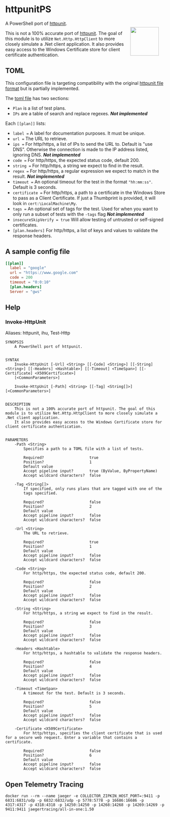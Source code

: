# httpunitPS

<img src="httpunitps_small.png" style="float:right;width:90px;height:90px;padding:20px"/>

A PowerShell port of [httpunit](https://github.com/StackExchange/httpunit).

This is not a 100% accurate port of [httpunit](https://github.com/StackExchange/httpunit).
The goal of this module is to utilize `Net.Http.HttpClient` to more closely simulate a .Net client application.
It also provides easy access to the Windows Certificate store for client certificate authentication.

## TOML

This configuration file is targeting compatibility with the original [httpunit file format](https://github.com/StackExchange/httpunit/tree/master#toml) but is partially implemented.

The [toml file](https://github.com/toml-lang/toml) has two sections:

- `Plan` is a list of test plans.
- `IPs` are a table of search and replace regexes. **_Not implemented_**

Each `[[plan]]` lists:

- `label =` A label for documentation purposes. It must be unique.
- `url =` The URL to retrieve.
- `ips =` For http/https, a list of IPs to send the URL to. Default is "use DNS". Otherwise the connection is made to the IP address listed, ignoring DNS. **_Not implemented_**
- `code =` For http/https, the expected status code, default 200.
- `string =` For http/https, a string we expect to find in the result.
- `regex =` For http/https, a regular expression we expect to match in the result. **_Not implemented_**
- `timeout =` An optional timeout for the test in the format `"hh:mm:ss"`. Default is 3 seconds.
- `certificate =` For http/https, a path to a certificate in the Windows Store to pass as a Client Certificate. If just a Thumbprint is provided, it will look in `cert:\LocalMachine\My`.
- `tags =` An optional set of tags for the test. Used for when you want to only run a subset of tests with the `-tags` flag **_Not implemented_**
- `insecureSkipVerify = true` Will allow testing of untrusted or self-signed certificates.
- `[plan.headers]` For http/https, a list of keys and values to validate the response headers.

## A sample config file

```toml
[[plan]]
  label = "google"
  url = "https://www.google.com"
  code = 200
  timeout = "0:0:10"
  [plan.headers]
  Server = "gws"
```

## Help

### Invoke-HttpUnit

Aliases: httpunit, ihu, Test-Http

```text
SYNOPSIS
    A PowerShell port of httpunit.


SYNTAX
    Invoke-HttpUnit [-Url] <String> [[-Code] <String>] [[-String] <String>] [[-Headers] <Hashtable>] [[-Timeout] <TimeSpan>] [[-Certificate] <X509Certificate>]
    [<CommonParameters>]

    Invoke-HttpUnit [-Path] <String> [[-Tag] <String[]>] [<CommonParameters>]


DESCRIPTION
    This is not a 100% accurate port of httpunit. The goal of this module is to utilize Net.Http.HttpClient to more closely simulate a .Net client application.
    It also provides easy access to the Windows Certificate store for client certificate authentication.


PARAMETERS
    -Path <String>
        Specifies a path to a TOML file with a list of tests.

        Required?                    true
        Position?                    1
        Default value
        Accept pipeline input?       true (ByValue, ByPropertyName)
        Accept wildcard characters?  false

    -Tag <String[]>
        If specified, only runs plans that are tagged with one of the
        tags specified.

        Required?                    false
        Position?                    2
        Default value
        Accept pipeline input?       false
        Accept wildcard characters?  false

    -Url <String>
        The URL to retrieve.

        Required?                    true
        Position?                    1
        Default value
        Accept pipeline input?       false
        Accept wildcard characters?  false

    -Code <String>
        For http/https, the expected status code, default 200.

        Required?                    false
        Position?                    2
        Default value
        Accept pipeline input?       false
        Accept wildcard characters?  false

    -String <String>
        For http/https, a string we expect to find in the result.

        Required?                    false
        Position?                    3
        Default value
        Accept pipeline input?       false
        Accept wildcard characters?  false

    -Headers <Hashtable>
        For http/https, a hashtable to validate the response headers.

        Required?                    false
        Position?                    4
        Default value
        Accept pipeline input?       false
        Accept wildcard characters?  false

    -Timeout <TimeSpan>
        A timeout for the test. Default is 3 seconds.

        Required?                    false
        Position?                    5
        Default value
        Accept pipeline input?       false
        Accept wildcard characters?  false

    -Certificate <X509Certificate>
        For http/https, specifies the client certificate that is used for a secure web request. Enter a variable that contains a certificate.

        Required?                    false
        Position?                    6
        Default value
        Accept pipeline input?       false
        Accept wildcard characters?  false
```

## Open Telemetry Tracing

```shell
docker run --rm --name jaeger -e COLLECTOR_ZIPKIN_HOST_PORT=:9411 -p 6831:6831/udp -p 6832:6832/udp -p 5778:5778 -p 16686:16686 -p 4317:4317 -p 4318:4318 -p 14250:14250 -p 14268:14268 -p 14269:14269 -p 9411:9411 jaegertracing/all-in-one:1.50
```
